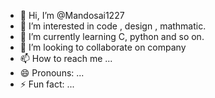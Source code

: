 - 👋 Hi, I’m @Mandosai1227
- 👀 I’m interested in code , design , mathmatic.
- 🌱 I’m currently learning C, python and so on.
- 💞️ I’m looking to collaborate on  company
- 📫 How to reach me ...
- 😄 Pronouns: ...
- ⚡ Fun fact: ...

<!---
Mandosai1227/Mandosai1227 is a ✨ special ✨ repository because its `README.md` (this file) appears on your GitHub profile.
You can click the Preview link to take a look at your changes.
--->
